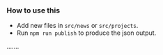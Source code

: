 ### How to use this
* Add new files in `src/news` or `src/projects`.
* Run `npm run publish` to produce the json output.

.......